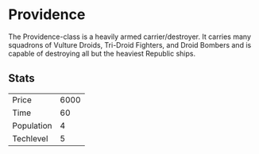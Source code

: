 # Providence

The Providence-class is a heavily armed carrier/destroyer. It carries many squadrons of Vulture Droids, Tri-Droid Fighters, and Droid Bombers and is capable of destroying all but the heaviest Republic ships.

## Stats

<table>
    <tr>
        <td>Price</td>
        <td>6000</td>
    </tr>
    <tr>
        <td>Time</td>
        <td>60</td>
    </tr>
    <tr>
        <td>Population</td>
        <td>4</td>
    </tr>
    <tr>
        <td>Techlevel</td>
        <td>5</td>
    </tr>
</table>
